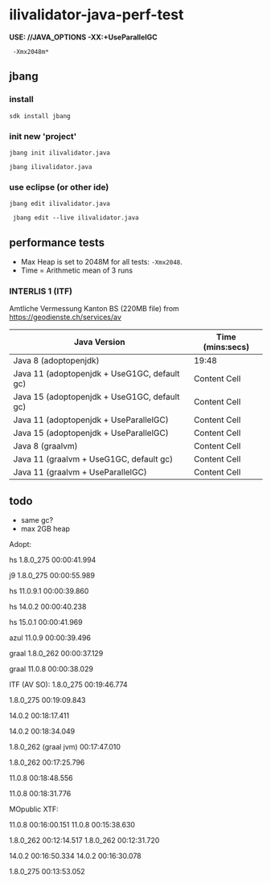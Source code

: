 # ilivalidator-java-perf-test

**USE: //JAVA_OPTIONS -XX:+UseParallelGC**

` -Xmx2048m*`
## jbang

### install

```
sdk install jbang
```

### init new 'project'
```
jbang init ilivalidator.java
```

```
jbang ilivalidator.java
```

### use eclipse (or other ide)
```
jbang edit ilivalidator.java
```

```
 jbang edit --live ilivalidator.java
```

## performance tests
- Max Heap is set to 2048M for all tests: `-Xmx2048`.
- Time = Arithmetic mean of 3 runs

### INTERLIS 1 (ITF)

Amtliche Vermessung Kanton BS (220MB file) from https://geodienste.ch/services/av

| Java Version  | Time (mins:secs) |
| ------------- | ------------- |
| Java 8 (adoptopenjdk) | 19:48  |
| Java 11 (adoptopenjdk + UseG1GC, default gc)  | Content Cell  |
| Java 15 (adoptopenjdk + UseG1GC, default gc)  | Content Cell  |
| Java 11 (adoptopenjdk + UseParallelGC)  | Content Cell  |
| Java 15 (adoptopenjdk + UseParallelGC)  | Content Cell  |
| Java 8 (graalvm)  | Content Cell  |
| Java 11 (graalvm + UseG1GC, default gc)  | Content Cell  |
| Java 11 (graalvm + UseParallelGC)  | Content Cell  |





## todo
- same gc?
- max 2GB heap

Adopt:

hs
1.8.0_275
00:00:41.994

j9
1.8.0_275
00:00:55.989

hs
11.0.9.1
00:00:39.860

hs
14.0.2
00:00:40.238

hs
15.0.1
00:00:41.969

azul
11.0.9
00:00:39.496

graal
1.8.0_262
00:00:37.129

graal
11.0.8
00:00:38.029



ITF (AV SO):
1.8.0_275
00:19:46.774

1.8.0_275
00:19:09.843

14.0.2
00:18:17.411

14.0.2
00:18:34.049

1.8.0_262 (graal jvm)
00:17:47.010

1.8.0_262
00:17:25.796

11.0.8
00:18:48.556

11.0.8
00:18:31.776


MOpublic XTF:

11.0.8
00:16:00.151
11.0.8
00:15:38.630

1.8.0_262
00:12:14.517
1.8.0_262
00:12:31.720


14.0.2
00:16:50.334
14.0.2
00:16:30.078


1.8.0_275
00:13:53.052



